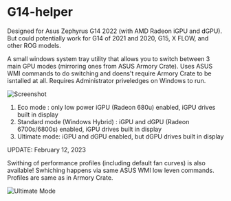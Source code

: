 # G14-helper

Designed for Asus Zephyrus G14 2022 (with AMD Radeon iGPU and dGPU). But could potentially work for G14 of 2021 and 2020, G15, X FLOW, and other ROG models.

A small windows system tray utility that allows you to switch between 3 main GPU modes (mirroring ones from ASUS Armory Crate). Uses  ASUS WMI commands to do switching and doens't require Armory Crate to be isntalled at all. Requires Administrator priveledges on Windows to run.

![Screenshot](https://github.com/seerge/g14-helper/blob/main/g14-helper.png)

1. Eco mode : only low power iGPU (Radeon 680u) enabled, iGPU drives built in display
2. Standard mode (Windows Hybrid) : iGPU and dGPU (Radeon 6700s/6800s) enabled, iGPU drives built in display
3. Ultimate mode: iGPU and dGPU enabled, but dGPU drives built in display

UPDATE: February 12, 2023

Swithing of performance profiles (including default fan curves) is also available! Swhiching happens via same ASUS WMI low leven commands. Profiles are same as in Armory Crate.

![Ultimate Mode](https://github.com/seerge/g14-helper/blob/main/ultimate.png)
